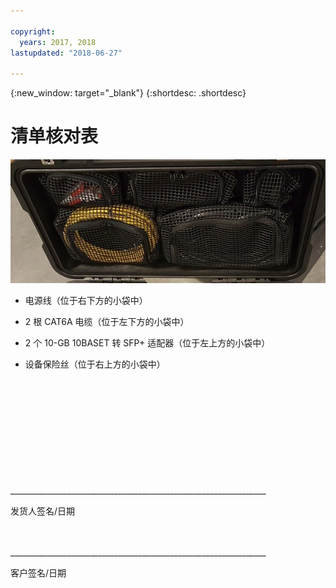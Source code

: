 ```yaml
---

copyright:
  years: 2017, 2018
lastupdated: "2018-06-27"

---
```

{:new_window: target="_blank"}
{:shortdesc: .shortdesc}

# 清单核对表


![Mass Data Migration 设备清单](/images/MDMDeviceInventory.png)

-	电源线（位于右下方的小袋中）

-	2 根 CAT6A 电缆（位于左下方的小袋中）

-	2 个 10-GB 10BASET 转 SFP+ 适配器（位于左上方的小袋中）

-	设备保险丝（位于右上方的小袋中）

   
   
</br> 
</br> 
</br> 
</br> 
</br> 
</br> 
</br> 
</br> 
</hr> 
</br> 
</hr>    
</br> 
________________________________________________________________ 

发货人签名/日期


</br> 
</hr>
</br> 
________________________________________________________________ 

客户签名/日期
